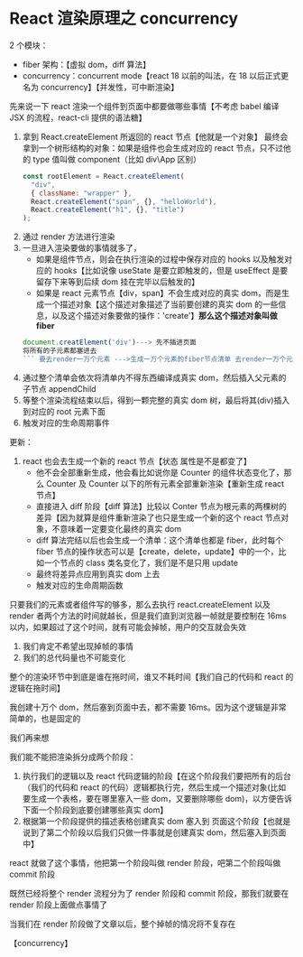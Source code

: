 # React 渲染原理之 concurrency

2 个模块：

- fiber 架构：【虚拟 dom，diff 算法】
- concurrency：concurrent mode【react 18 以前的叫法，在 18 以后正式更名为 concurrency】【并发性，可中断渲染】

先来说一下 react 渲染一个组件到页面中都要做哪些事情【不考虑 babel 编译 JSX 的流程，react-cli 提供的语法糖】

1. 拿到 React.createElement 所返回的 react 节点【他就是一个对象】
   最终会拿到一个树形结构的对象：如果是组件也会生成对应的 react 节点，只不过他的 type 值叫做 component（比如 div\App 区别）
   ```js
   const rootElement = React.createElement(
     "div",
     { className: "wrapper" },
     React.createElement("span", {}, "helloWorld"),
     React.createElement("h1", {}, "title")
   );
   ```
2. 通过 render 方法进行渲染
3. 一旦进入渲染要做的事情就多了，
   - 如果是组件节点，则会在执行渲染的过程中保存对应的 hooks 以及触发对应的 hooks【比如说像 useState 是要立即触发的，但是 useEffect 是要留存下来等到后续 dom 挂在完毕以后触发的】
   - 如果是 react 元素节点【div，span】不会生成对应的真实 dom，而是生成一个描述对象【这个描述对象描述了当前要创建的真实 dom 的一些信息，以及这个描述对象要做的操作：'create'】**那么这个描述对象叫做 fiber**
   ````js
   document.creatElement('div')---> 先不插进页面
   将所有的子元素都塞进去
   ``` 要去render一万个元素 --->生成一万个元素的fiber节点清单 去render一万个元素 ---> 将其塞入到页面中
   ````
4. 通过整个清单会依次将清单内不得东西编译成真实 dom，然后插入父元素的子节点 appendChild
5. 等整个渲染流程结束以后，得到一颗完整的真实 dom 树，最后将其(div)插入到对应的 root 元素下面
6. 触发对应的生命周期事件

更新：

1. react 也会去生成一个新的 react 节点【状态 属性是不是都变了】
   - 他不会全部重新生成，他会看比如说你是 Counter 的组件状态变化了，那么 Counter 及 Counter 以下的所有元素全部重新渲染【重新生成 react 节点】
   - 直接进入 diff 阶段【diff 算法】比较以 Conter 节点为根元素的两棵树的差异【因为就算是组件重新渲染了也只是生成一个新的这个 react 节点对象，不意味着一定要变化最终的真实 dom
   - diff 算法完结以后也会生成一个清单：这个清单也都是 fiber，此时每个 fiber 节点的操作状态可以是【create，delete，update】中的一个，比如一个节点的 class 类名变化了，我们是不是只用 update
   - 最终将差异点应用到真实 dom 上去
   - 触发对应的生命周期函数

只要我们的元素或者组件写的够多，那么去执行 react.createElement 以及 render 者两个方法的时间就越长，但是我们直到浏览器一帧就是要控制在 16ms 以内，如果超过了这个时间，就有可能会掉帧，用户的交互就会失效

1. 我们肯定不希望出现掉帧的事情
2. 我们的总代码量也不可能变化

整个的渲染环节中到底是谁在拖时间，谁又不耗时间【我们自己的代码和 react 的逻辑在拖时间】

我创建十万个 dom，然后塞到页面中去，都不需要 16ms。因为这个逻辑是非常简单的，也是固定的

我们再来想

我们能不能把渲染拆分成两个阶段：

1. 执行我们的逻辑以及 react 代码逻辑的阶段【在这个阶段我们要把所有的后台（我们的代码和 react 的代码）逻辑都执行完，然后生成一个描述对象(比如要生成一个表格，要在哪里塞入一些 dom，又要删除哪些 dom)，以方便告诉下面一个阶段到底要创建哪些真实 dom】
2. 根据第一个阶段提供的描述表格创建真实 dom 塞入到 页面这个阶段【也就是说到了第二个阶段以后我们只做一件事就是创建真实 dom，然后塞入到页面中】

react 就做了这个事情，他把第一个阶段叫做 render 阶段，吧第二个阶段叫做 commit 阶段

既然已经将整个 render 流程分为了 render 阶段和 commit 阶段，那我们就要在 render 阶段上面做点事情了

当我们在 render 阶段做了文章以后，整个掉帧的情况将不复存在

【concurrency】

